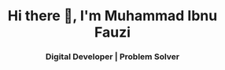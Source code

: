 <!-- GitHub Profile README for Muhammad Ibnu Fauzi (ifauzeee) -->

<h1 align="center">Hi there 👋, I'm Muhammad Ibnu Fauzi</h1>
<h3 align="center">Digital Developer | Problem Solver</h3>

